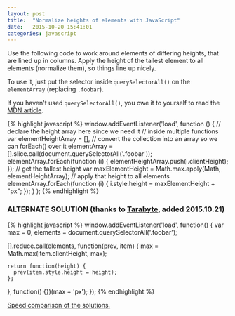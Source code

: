 ```yaml
---
layout: post
title:  "Normalize heights of elements with JavaScript"
date:   2015-10-20 15:41:01
categories: javascript
---
```


Use the following code to work around elements of differing heights, that are lined up in columns. Apply the height of the tallest element to all elements (normalize them), so things line up nicely.

To use it, just put the selector inside `querySelectorAll()` on the `elementArray` (replacing `.foobar`).

If you haven't used `querySelectorAll()`, you owe it to yourself to read the [MDN article](https://developer.mozilla.org/en-US/docs/Web/API/Document/querySelectorAll).

{% highlight javascript %}
window.addEventListener('load',
  function () {
    // declare the height array here since we need it
    // inside multiple functions
    var elementHeightArray = [],
      // convert the collection into an array so we can forEach() over it
      elementArray = [].slice.call(document.querySelectorAll('.foobar'));
    elementArray.forEach(function (i) {
      elementHeightArray.push(i.clientHeight);
    });
    // get the tallest height
    var maxElementHeight = Math.max.apply(Math, elementHeightArray);
    // apply that height to all elements
    elementArray.forEach(function (i) {
      i.style.height = maxElementHeight + "px";
    });
  }
);
{% endhighlight %}

### ALTERNATE SOLUTION (thanks to [Tarabyte](https://github.com/Tarabyte), added 2015.10.21)

{% highlight javascript %}
window.addEventListener('load', function() {
  var max = 0,
    elements = document.querySelectorAll('.foobar');

  [].reduce.call(elements, function(prev, item) {
    max = Math.max(item.clientHeight, max);

    return function(height) {
      prev(item.style.height = height);
    };
  }, function() {})(max + 'px');
});
{% endhighlight %}

[Speed comparison of the solutions.](https://jsperf.com/compare-height-normalizing-solutions)
